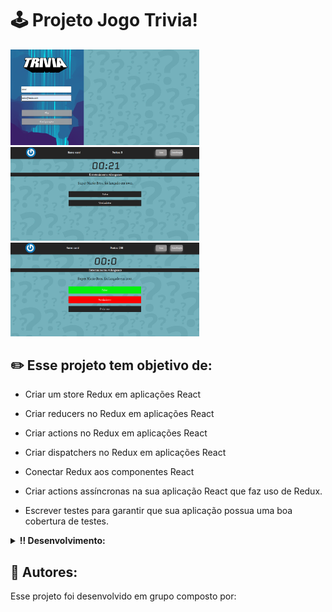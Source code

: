 # 🕹️ Projeto Jogo Trivia!

<img src="https://github.com/carolhn/Projeto-Jogo-Trivia/blob/main/imagem1.png" alt="imagem.png" style="max-width: 60%;">
<br>
<img src="https://github.com/carolhn/Projeto-Jogo-Trivia/blob/main/imagem2.png" alt="imagem2.png" style="max-width: 60%;">
<br>
<img src="https://github.com/carolhn/Projeto-Jogo-Trivia/blob/main/imagem3.png" alt="imagem2.png" style="max-width: 60%;">


## ✏️  Esse projeto tem objetivo de:

  - Criar um store Redux em aplicações React

  - Criar reducers no Redux em aplicações React

  - Criar actions no Redux em aplicações React

  - Criar dispatchers no Redux em aplicações React

  - Conectar Redux aos componentes React

  - Criar actions assíncronas na sua aplicação React que faz uso de Redux.

  - Escrever testes para garantir que sua aplicação possua uma boa cobertura de testes.

<details>
  <summary><strong>‼️ Desenvolvimento:</strong></summary><br />
  1. Clone o repositório

  - Use o comando: `git clone git@github.com:carolhn/Projeto-Jogo-Trivia.git`.
  - Entre na pasta do repositório que você acabou de clonar:
    - `cd Projeto-Jogo-Trivia.git`
  
  2. Instale as dependências e inicialize o projeto

  - Instale as dependências:
    - `npm install`
  - Inicialize o projeto:
    - `npm start` (uma nova página deve abrir no seu navegador com um texto simples)
</details>

## 👥️ Autores:
Esse projeto foi desenvolvido em grupo composto por:
